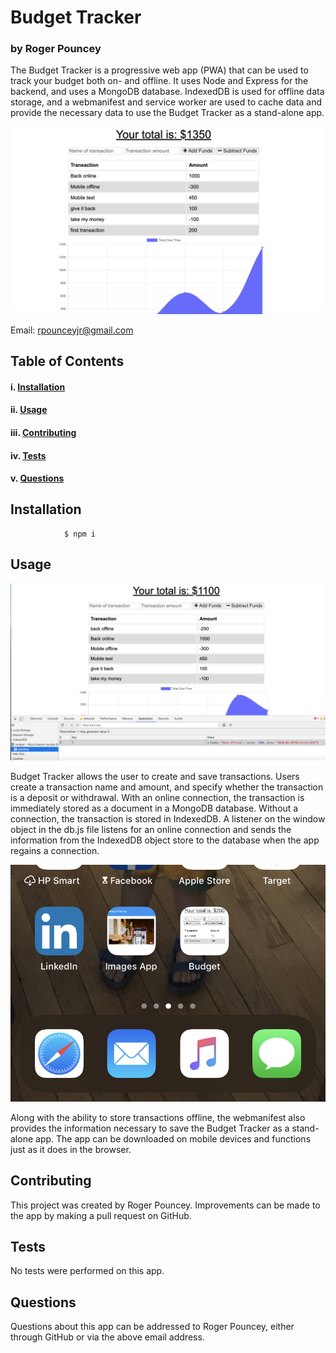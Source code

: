 # Budget Tracker

### **by Roger Pouncey** 

The Budget Tracker is a progressive web app (PWA) that can be used to track your budget both on- and offline.  It uses Node and Express for the backend, and uses a MongoDB database.  IndexedDB is used for offline data storage, and a webmanifest and service worker are used to cache data and provide the necessary data to use the Budget Tracker as a stand-alone app.

![Budget App](public/images/budget_top.png)

Email: rpounceyjr@gmail.com

## **Table of Contents** 

#### i. [Installation](#installation)

#### ii. [Usage](#usage)

#### iii. [Contributing](#contributing)

#### iv. [Tests](#tests)

#### v. [Questions](#questions)




## **Installation** <a name="introduction"></a>
 
                $ npm i


## **Usage** <a name="usage"></a>


![Budget IndexedDB](public/images/budget_middle.png)

Budget Tracker allows the user to create and save transactions.  Users create a transaction name and amount, and specify whether the transaction is a deposit or withdrawal.  With an online connection, the transaction is immediately stored as a document in a MongoDB database.  Without a connection, the transaction is stored in IndexedDB.  A listener on the window object in the db.js file listens for an online connection and sends the information from the IndexedDB object store to the database when the app regains a connection.

![Budget Mobile App](public/images/budget_app_pic.png)

Along with the ability to store transactions offline, the webmanifest also provides the information necessary to save the Budget Tracker as a stand-alone app.  The app can be downloaded on mobile devices and functions just as it does in the browser.

## **Contributing** <a name="contributing"></a>

This project was created by Roger Pouncey.  Improvements can be made to the app by making a pull request on GitHub.

## **Tests** <a name="tests"></a>

No tests were performed on this app.

## **Questions** <a name="questions"></a>

Questions about this app can be addressed to Roger Pouncey, either through GitHub or via the above email address.